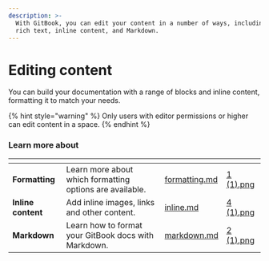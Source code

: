 ```yaml
---
description: >-
  With GitBook, you can edit your content in a number of ways, including using
  rich text, inline content, and Markdown.
---
```


# Editing content

You can build your documentation with a range of blocks and inline content, formatting it to match your needs.&#x20;

{% hint style="warning" %}
Only users with editor permissions or higher can edit content in a space.
{% endhint %}

### Learn more about

<table data-view="cards" data-full-width="false"><thead><tr><th></th><th></th><th data-hidden data-card-target data-type="content-ref"></th><th data-hidden data-card-cover data-type="files"></th></tr></thead><tbody><tr><td><strong>Formatting</strong></td><td>Learn more about which formatting options are available.</td><td><a href="formatting.md">formatting.md</a></td><td><a href="../../.gitbook/assets/1 (1).png">1 (1).png</a></td></tr><tr><td><strong>Inline content</strong></td><td>Add inline images, links and other content.</td><td><a href="inline.md">inline.md</a></td><td><a href="../../.gitbook/assets/4 (1).png">4 (1).png</a></td></tr><tr><td><strong>Markdown</strong></td><td>Learn how to format your GitBook docs with Markdown.</td><td><a href="markdown.md">markdown.md</a></td><td><a href="../../.gitbook/assets/2 (1).png">2 (1).png</a></td></tr></tbody></table>

